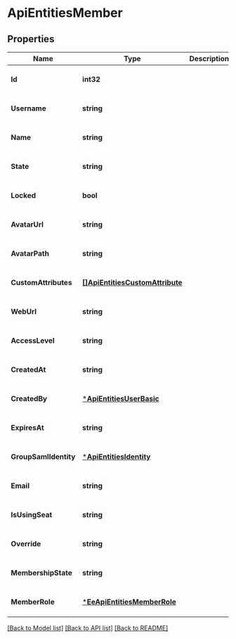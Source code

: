 # ApiEntitiesMember

## Properties
Name | Type | Description | Notes
------------ | ------------- | ------------- | -------------
**Id** | **int32** |  | [optional] [default to null]
**Username** | **string** |  | [optional] [default to null]
**Name** | **string** |  | [optional] [default to null]
**State** | **string** |  | [optional] [default to null]
**Locked** | **bool** |  | [optional] [default to null]
**AvatarUrl** | **string** |  | [optional] [default to null]
**AvatarPath** | **string** |  | [optional] [default to null]
**CustomAttributes** | [**[]ApiEntitiesCustomAttribute**](API_Entities_CustomAttribute.md) |  | [optional] [default to null]
**WebUrl** | **string** |  | [optional] [default to null]
**AccessLevel** | **string** |  | [optional] [default to null]
**CreatedAt** | **string** |  | [optional] [default to null]
**CreatedBy** | [***ApiEntitiesUserBasic**](API_Entities_UserBasic.md) |  | [optional] [default to null]
**ExpiresAt** | **string** |  | [optional] [default to null]
**GroupSamlIdentity** | [***ApiEntitiesIdentity**](API_Entities_Identity.md) |  | [optional] [default to null]
**Email** | **string** |  | [optional] [default to null]
**IsUsingSeat** | **string** |  | [optional] [default to null]
**Override** | **string** |  | [optional] [default to null]
**MembershipState** | **string** |  | [optional] [default to null]
**MemberRole** | [***EeApiEntitiesMemberRole**](EE_API_Entities_MemberRole.md) |  | [optional] [default to null]

[[Back to Model list]](../README.md#documentation-for-models) [[Back to API list]](../README.md#documentation-for-api-endpoints) [[Back to README]](../README.md)



